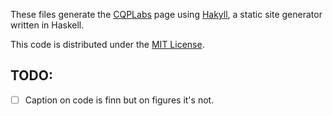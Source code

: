 These files generate the [CQPLabs](http://cqplabs.neophilus.net) page using [Hakyll](http://jaspervdj.be/hakyll/), a static site generator written in Haskell.

This code is distributed under the [MIT License](http://opensource.org/licenses/MIT).

## TODO:

* [ ] Caption on code is finn but on figures it's not.
